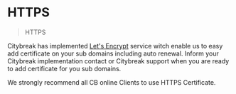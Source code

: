 # HTTPS

> HTTPS

Citybreak has implemented <a href='https://letsencrypt.org/' target='_blank'>Let's Encrypt</a>  service witch enable us to easy add certificate on your sub domains including auto renewal.
Inform your Citybreak implementation contact or Citybreak support when you are ready to add certificate for you sub domains.

<aside class="notice">
We strongly recommend all CB online Clients to use HTTPS Certificate.
</aside>
